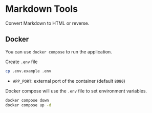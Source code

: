 # Markdown Tools

Convert Markdown to HTML or reverse.

## Docker

You can use `docker compose` to run the application.

Create `.env` file

```bash
cp .env.example .env
```

- `APP_PORT`: external port of the container (default `8080`)

Docker compose will use the `.env` file to set environment variables.

```bash
docker compose down
docker compose up -d
```
